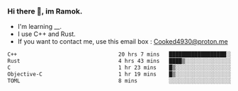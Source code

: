 ### Hi there 👋, im Ramok.

- I'm learning __.
- I use C++ and Rust.
- If you want to contact me, use this email box : Cooked4930@proton.me

<!--START_SECTION:waka-->

```txt
C++                                20 hrs 7 mins   ██████████████████░░░░░░░   71.63 %
Rust                               4 hrs 43 mins   ████▒░░░░░░░░░░░░░░░░░░░░   16.82 %
C                                  1 hr 23 mins    █▒░░░░░░░░░░░░░░░░░░░░░░░   04.97 %
Objective-C                        1 hr 19 mins    █▒░░░░░░░░░░░░░░░░░░░░░░░   04.72 %
TOML                               8 mins          ░░░░░░░░░░░░░░░░░░░░░░░░░   00.50 %
```

<!--END_SECTION:waka-->
